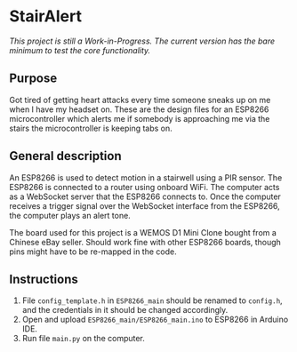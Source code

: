 # StairAlert

*This project is still a Work-in-Progress. The current version has the bare minimum to test the core functionality.*

## Purpose
Got tired of getting heart attacks every time someone sneaks up on me when I have my headset
on. These are the design files for an ESP8266 microcontroller which alerts me if somebody
is approaching me via the stairs the microcontroller is keeping tabs on.

## General description
An ESP8266 is used to detect motion in a stairwell using a PIR sensor. The ESP8266 is
connected to a router using onboard WiFi. The computer acts as a WebSocket server that the
ESP8266 connects to. Once the computer receives a trigger signal over the WebSocket
interface from the ESP8266, the computer plays an alert tone.

The board used for this project is a WEMOS D1 Mini Clone bought from a Chinese eBay seller.
Should work fine with other ESP8266 boards, though pins might have to be re-mapped in the
code.

## Instructions
1. File `config_template.h` in `ESP8266_main` should be renamed to `config.h`, and the
credentials in it should be changed accordingly.
2. Open and upload `ESP8266_main/ESP8266_main.ino` to ESP8266 in Arduino IDE.
3. Run file `main.py` on the computer.
